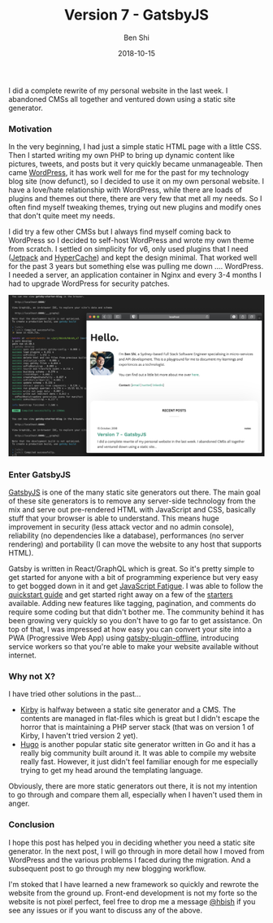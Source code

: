 ﻿---
title: Version 7 - GatsbyJS
author: Ben Shi
type: post
date: 2018-10-15
url: /version-7-gatsbyjs/
categories:
  - notes
tags:
  - gatsbyjs
  - cms
  - wordpress
  - blog
---

I did a complete rewrite of my personal website in the last week. I abandoned CMSs all together and ventured down using a static site generator.

### Motivation
In the very beginning, I had just a simple static HTML page with a little CSS. Then I started writing my own PHP to bring up dynamic content like pictures, tweets, and posts but it very quickly became unmanageable. Then came [WordPress](https://wordpress.org/), it has work well for me for the past for my technology blog site (now defunct), so I decided to use it on my own personal website. I have a love/hate relationship with WordPress, while there are loads of plugins and themes out there, there are very few that met all my needs.  So I often find myself tweaking themes, trying out new plugins and modify ones that don't quite meet my needs.

I did try a few other CMSs but I always find myself coming back to WordPress so I decided to self-host WordPress and wrote my own theme from scratch. I settled on simplicity for v6, only used plugins that I need ([Jetpack](https://wordpress.org/plugins/jetpack/) and [HyperCache](https://wordpress.org/plugins/hyper-cache/)) and kept the design minimal. That worked well for the past 3 years but something else was pulling me down .... WordPress. I needed a server, an application container in Nginx and every 3-4 months I had to upgrade WordPress for security patches.

![Gatsby Development](./gatsby-development.png)

### Enter GatsbyJS
[GatsbyJS](https://www.gatsbyjs.org/) is one of the many static site generators out there. The main goal of these site generators is to remove any server-side technology from the mix and serve out pre-rendered HTML with JavaScript and CSS, basically stuff that your browser is able to understand. This means huge improvement in security (less attack vector and no admin console), reliability (no dependencies like a database), performances (no server rendering) and portability (I can move the website to any host that supports HTML).

Gatsby is written in React/GraphQL which is great. So it's pretty simple to get started for anyone with a bit of programming experience but very easy to get bogged down in it and get [JavaScript Fatigue](https://medium.com/@ericclemmons/javascript-fatigue-48d4011b6fc4). I was able to follow the [quickstart guide](https://www.gatsbyjs.org/docs/) and get started right away on a few of the [starters](https://www.gatsbyjs.org/starters/) available. Adding new features like tagging, pagination, and comments do require some coding but that didn't bother me. The community behind it has been growing very quickly so you don't have to go far to get assistance. On top of that, I was impressed at how easy you can convert your site into a PWA (Progressive Web App) using [gatsby-plugin-offline](https://www.gatsbyjs.org/packages/gatsby-plugin-offline/?no-cache=1), introducing service workers so that you're able to make your website available without internet.

### Why not X?
I have tried other solutions in the past...

* [Kirby](https://getkirby.com/) is halfway between a static site generator and a CMS. The contents are managed in flat-files which is great but I didn't escape the horror that is maintaining a PHP server stack (that was on version 1 of Kirby, I haven't tried version 2 yet).
* [Hugo](https://gohugo.io/) is another popular static site generator written in Go and it has a really big community built around it. It was able to compile my website really fast. However, it just didn't feel familiar enough for me especially trying to get my head around the templating language.

Obviously, there are more static generators out there, it is not my intention to go through and compare them all, especially when I haven't used them in anger.

### Conclusion
I hope this post has helped you in deciding whether you need a static site generator. In the next post, I will go through in more detail how I moved from WordPress and the various problems I faced during the migration. And a subsequent post to go through my new blogging workflow.

I'm stoked that I have learned a new framework so quickly and rewrote the website from the ground up. Front-end development is not my forte so the website is not pixel perfect, feel free to drop me a message [@hbish](https://twitter.com/hbish) if you see any issues or if you want to discuss any of the above.


